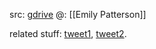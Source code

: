 src: [gdrive](https://drive.google.com/drive/folders/1_WtwG9vgEHXmSCjhUBpouwXB1c0kQP4E) 
@: [[Emily Patterson]] 

related stuff: [tweet1](https://twitter.com/uberwensch_/status/1683914490255925260), [tweet2](https://twitter.com/uberwensch_/status/1678578850853158913). 

